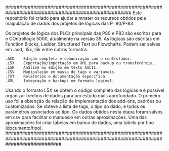 #####################################################################################################
Este repositório foi criado para ajudar a mnater os recursos obtidos pela maipulação 
de dados dos projetos de lógicas das P=80/P-83

Os projetos de lógica dos PLCs principais das P80 e P83 são escritos para o COntrollogix 5000, atualmente na versão 35.
As lógicas são escritas em Function Blocks, Ladder, Structured Text ou Flowcharts.
Podem ser salvas em .acd, .l5x, l5k entre outros formatos.

    .ACD	Edição completa e comunicação com o controlador.
    .L5X	Exportação/importação em XML para backup ou transferência.
    .L5K	Análise ou edição em texto ASCII.
    .CSV	Manipulação em massa de tags e variáveis.
    .TXT	Relatórios e documentação específica.
    .XML	Integração e backups em formato legível.

Usando o formato L5X se obtém o código completo das lógicas e é possível organizar trechos de dados para um estudo mais aprofundado.
O primeiro uso foi a obtenção de relação de implementação dos add-ons, padrões ou customizados.
Se obteve a lista de tags, o tipo do dado, e todos os parâmetros associados ao tipo.
Os dados obtidos nesta etapa foram salvos em csv para facilitar o manuesio em outras aproximações.
Uma das aproximações foi criar tabelas em banco de dados, uma tabela por tipo (documento/tipo).
####################################################################################################################################
